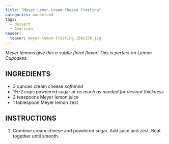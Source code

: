 ```yaml
---
title: "Meyer Lemon Cream Cheese Frosting"
categories: moosefood
tags: 
  - dessert
  - American
header:
  teaser: meyer-lemon-frosting-150x150.jpg
---
```


*Meyer lemons give this a subtle floral flavor. This is perfect on Lemon Cupcakes.*

## INGREDIENTS
* 3 ounces cream cheese *softened*
* 1½-2 cups powdered sugar *or as much as needed for desired thickness*
* 2 teaspoons Meyer lemon juice
* 1 tablespoon Meyer lemon zest

## INSTRUCTIONS
1. Combine cream cheese and powdered sugar. Add juice and zest. Beat together until smooth.
